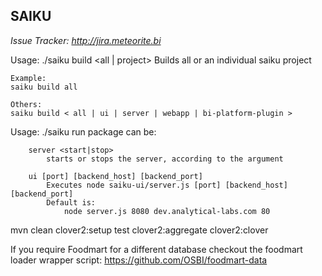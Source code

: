 SAIKU
---------------

*Issue Tracker: http://jira.meteorite.bi*


Usage: ./saiku build <all | project>
	Builds all or an individual saiku project

	Example:
	saiku build all

	Others:
	saiku build < all | ui | server | webapp | bi-platform-plugin >
Usage: ./saiku run <package>
	package can be:

		server <start|stop>
			starts or stops the server, according to the argument

		ui [port] [backend_host] [backend_port]
			Executes node saiku-ui/server.js [port] [backend_host] [backend_port]
			Default is:
				node server.js 8080 dev.analytical-labs.com 80

mvn clean clover2:setup test clover2:aggregate clover2:clover

If you require Foodmart for a different database checkout the foodmart loader wrapper script: https://github.com/OSBI/foodmart-data
